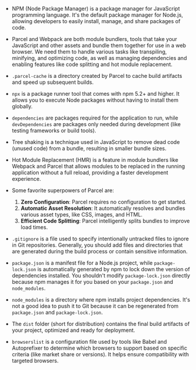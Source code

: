 - NPM (Node Package Manager) is a package manager for JavaScript programming language. It's the default package manager for Node.js, allowing developers to easily install, manage, and share packages of code.

- Parcel and Webpack are both module bundlers, tools that take your JavaScript and other assets and bundle them together for use in a web browser. We need them to handle various tasks like transpiling, minifying, and optimizing code, as well as managing dependencies and enabling features like code splitting and hot module replacement.

- `.parcel-cache` is a directory created by Parcel to cache build artifacts and speed up subsequent builds.

- `npx` is a package runner tool that comes with npm 5.2+ and higher. It allows you to execute Node packages without having to install them globally.

- `dependencies` are packages required for the application to run, while `devDependencies` are packages only needed during development (like testing frameworks or build tools).

- Tree shaking is a technique used in JavaScript to remove dead code (unused code) from a bundle, resulting in smaller bundle sizes.

- Hot Module Replacement (HMR) is a feature in module bundlers like Webpack and Parcel that allows modules to be replaced in the running application without a full reload, providing a faster development experience.

- Some favorite superpowers of Parcel are:

  1. **Zero Configuration**: Parcel requires no configuration to get started.
  2. **Automatic Asset Resolution**: It automatically resolves and bundles various asset types, like CSS, images, and HTML.
  3. **Efficient Code Splitting**: Parcel intelligently splits bundles to improve load times.

- `.gitignore` is a file used to specify intentionally untracked files to ignore in Git repositories. Generally, you should add files and directories that are generated during the build process or contain sensitive information.

- `package.json` is a manifest file for a Node.js project, while `package-lock.json` is automatically generated by npm to lock down the version of dependencies installed. You shouldn't modify `package-lock.json` directly because npm manages it for you based on your `package.json` and `node_modules`.

- `node_modules` is a directory where npm installs project dependencies. It's not a good idea to push it to Git because it can be regenerated from `package.json` and `package-lock.json`.

- The `dist` folder (short for distribution) contains the final build artifacts of your project, optimized and ready for deployment.

- `browserslist` is a configuration file used by tools like Babel and Autoprefixer to determine which browsers to support based on specific criteria (like market share or versions). It helps ensure compatibility with targeted browsers.
